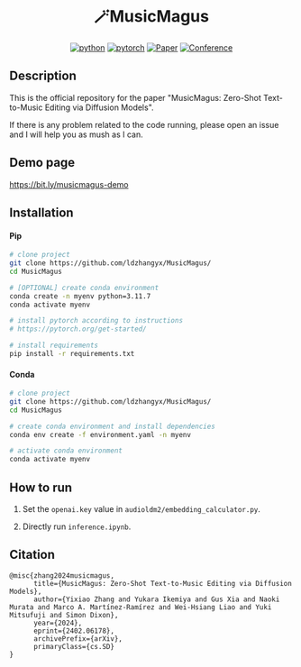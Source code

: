 
<div align="center">

# 🪄MusicMagus

[![python](https://img.shields.io/badge/-Python_3.1+-blue?logo=python&logoColor=white)](https://github.com/pre-commit/pre-commit)
[![pytorch](https://img.shields.io/badge/PyTorch_2.0+-ee4c2c?logo=pytorch&logoColor=white)](https://pytorch.org/get-started/locally/)
[![Paper](http://img.shields.io/badge/paper-arxiv.2402.06178-B31B1B.svg)](https://www.nature.com/articles/nature14539)
[![Conference](http://img.shields.io/badge/IJCAI-2024-4b44ce.svg)](https://papers.nips.cc/paper/2020)

</div>

## Description

This is the official repository for the paper "MusicMagus: Zero-Shot Text-to-Music Editing via Diffusion Models".

If there is any problem related to the code running, please open an issue and I will help you as mush as I can.

## Demo page

https://bit.ly/musicmagus-demo

## Installation

#### Pip

```bash
# clone project
git clone https://github.com/ldzhangyx/MusicMagus/
cd MusicMagus

# [OPTIONAL] create conda environment
conda create -n myenv python=3.11.7
conda activate myenv

# install pytorch according to instructions
# https://pytorch.org/get-started/

# install requirements
pip install -r requirements.txt
```

#### Conda

```bash
# clone project
git clone https://github.com/ldzhangyx/MusicMagus/
cd MusicMagus

# create conda environment and install dependencies
conda env create -f environment.yaml -n myenv

# activate conda environment
conda activate myenv
```

## How to run

1. Set the `openai.key` value in `audioldm2/embedding_calculator.py`.

2. Directly run `inference.ipynb`.

## Citation

```
@misc{zhang2024musicmagus,
      title={MusicMagus: Zero-Shot Text-to-Music Editing via Diffusion Models}, 
      author={Yixiao Zhang and Yukara Ikemiya and Gus Xia and Naoki Murata and Marco A. Martínez-Ramírez and Wei-Hsiang Liao and Yuki Mitsufuji and Simon Dixon},
      year={2024},
      eprint={2402.06178},
      archivePrefix={arXiv},
      primaryClass={cs.SD}
}
```

